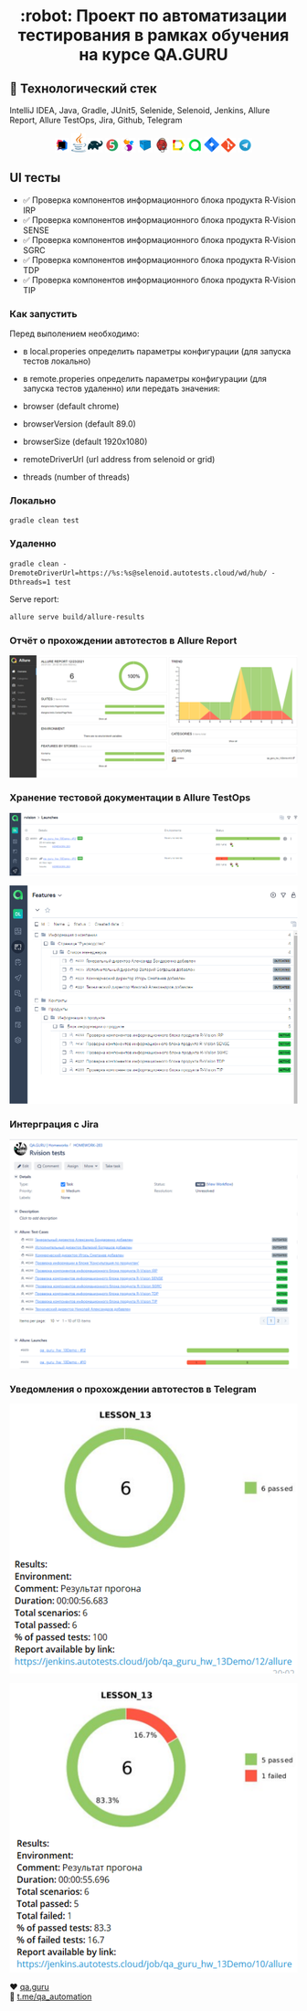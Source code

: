 <h1 align="center"> :robot: Проект по автоматизации тестирования в рамках обучения на курсе QA.GURU </h1>

## :rocket: Технологический стек

IntelliJ IDEA, Java, Gradle, JUnit5, Selenide, Selenoid, Jenkins, Allure Report, Allure TestOps, Jira, Github, Telegram

<p  align="center"

<code><img width="5%" title="IntelliJ IDEA" src="images/logo/IDEA-logo.svg"></code>
<code><img width="5%" title="Java" src="images/logo/java-logo.svg"></code>
<code><img width="5%" title="Gradle" src="images/logo/gradle-logo.svg "></code>
<code><img width="5%" title="JUnit5" src="images/logo/junit5-logo.svg"></code>
<code><img width="5%" title="Selenide" src="images/logo/selenide-logo.svg"></code>
<code><img width="5%" title="Selenoid" src="images/logo/selenoid-logo.svg"></code>
<code><img width="5%" title="Jenkins" src="images/logo/jenkins-logo.svg"></code>
<code><img width="5%" title="Allure Report" src="images/logo/allure-Report-logo.svg"></code>
<code><img width="5%" title="Allure TestOps" src="images/logo/allure-ee-logo.svg"></code>
<code><img width="5%" title="Jira" src="images/logo/jira-logo.svg"></code>
<code><img width="5%" title="Github" src="images/logo/git-logo.svg"></code>
<code><img width="5%" title="Telegram" src="images/logo/Telegram.svg"></code>
</p>


## UI тесты
* ✅ Проверка компонентов информационного блока продукта R‑Vision IRP
* ✅ Проверка компонентов информационного блока продукта R‑Vision SENSE
* ✅ Проверка компонентов информационного блока продукта R‑Vision SGRC
* ✅ Проверка компонентов информационного блока продукта R‑Vision TDP
* ✅ Проверка компонентов информационного блока продукта R‑Vision TIP

### Как запустить
Перед выполением необходимо:
* в local.properies определить параметры конфигурации (для запуска тестов локально)
* в remote.properies определить параметры конфигурации (для запуска тестов удаленно) или передать значения:

* browser (default chrome)
* browserVersion (default 89.0)
* browserSize (default 1920x1080)
* remoteDriverUrl (url address from selenoid or grid)
* threads (number of threads)


### Локально
```
gradle clean test
```

### Удаленно
```
gradle clean -DremoteDriverUrl=https://%s:%s@selenoid.autotests.cloud/wd/hub/ -Dthreads=1 test
```

Serve report:
```bash
allure serve build/allure-results
```

### Отчёт о прохождении автотестов в Allure Report
<p align="center">
  <img src="images/readme13forDemo/Allure_Report.png">
</p>

### Хранение тестовой документации в Allure TestOps
<p align="center">
  <img src="images/readme13forDemo/Allure_TestOps1.png">
</p>

<p align="center">
  <img src="images/readme13forDemo/Allure_TestOps2.png">
</p>

### Интерграция с Jira
<p align="center">
  <img src="images/readme13forDemo/Jira.png">
</p>

### Уведомления о прохождении автотестов в Telegram
<p align="center">
  <img src="images/readme13forDemo/Telegram_1.png">
</p>

<p align="center">
  <img src="images/readme13forDemo/Telegram_2.png">
</p>

:heart: <a target="_blank" href="https://qa.guru">qa.guru</a><br/>
:blue_heart: <a target="_blank" href="https://t.me/qa_automation">t.me/qa_automation</a>
